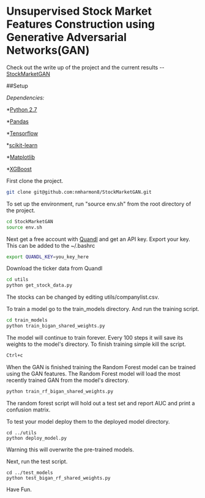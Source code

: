 # Unsupervised Stock Market Features Construction using Generative Adversarial Networks(GAN)

Check out the write up of the project and the current results -- [StockMarketGAN](https://nmharmon8.github.io/StockMarketGAN/)

##Setup

*Dependencies:*

*[Python 2.7](https://www.python.org/download/releases/2.7/)

*[Pandas](https://pandas.pydata.org/)

*[Tensorflow](https://www.tensorflow.org/)

*[scikit-learn](http://scikit-learn.org/stable/)

*[Matplotlib](https://matplotlib.org/)

*[XGBoost](https://github.com/dmlc/xgboost)

First clone the project.

```bash
git clone git@github.com:nmharmon8/StockMarketGAN.git
```

To set up the environment, run "source env.sh" from the root directory of the project. 

```bash
cd StockMarketGAN
source env.sh
```


Next get a free account with [Quandl](https://www.quandl.com/) and get an API key. Export your key. This can be added to the ~/.bashrc

```bash
export QUANDL_KEY=you_key_here
```

Download the ticker data from Quandl

```bash
cd utils
python get_stock_data.py
```

The stocks can be changed by editing utils/companylist.csv.

To train a model go to the train_models directory. And run the training script. 

```bash
cd train_models
python train_bigan_shared_weights.py
```
The model will continue to train forever. Every 100 steps it will save its weights to the model's directory. To finish training simple kill the script. 

```bash
Ctrl+c
```

When the GAN is finished training the Random Forest model can be trained using the GAN features. The Random Forest model will load the most recently trained GAN from the model's directory. 

```bash
python train_rf_bigan_shared_weights.py
```

The random forest script will hold out a test set and report AUC and print a confusion matrix.

To test your model deploy them to the deployed model directory.   

```
cd ../utils
python deploy_model.py
```
Warning this will overwrite the pre-trained models.

Next, run the test script.

```
cd ../test_models
python test_bigan_rf_shared_weights.py
```

Have Fun.







